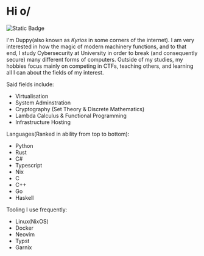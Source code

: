 # Hi o/

![Static Badge](https://img.shields.io/badge/Built%20Using%20Nix-grey?style=for-the-badge&logo=nixos&logoColor=%23cba6f7)

I'm Duppy(also known as _Kyrios_ in some corners of the internet). I am very
interested in how the magic of modern machinery functions, and to that end, I
study Cybersecurity at University in order to break (and consequently secure)
many different forms of computers. Outside of my studies, my hobbies focus
mainly on competing in CTFs, teaching others, and learning all I can about the
fields of my interest.

Said fields include:

- Virtualisation
- System Adminstration
- Cryptography (Set Theory & Discrete Mathematics)
- Lambda Calculus & Functional Programming
- Infrastructure Hosting

Languages(Ranked in ability from top to bottom):

- Python
- Rust
- C#
- Typescript
- Nix
- C
- C++
- Go
- Haskell

Tooling I use frequently:

- Linux(NixOS)
- Docker
- Neovim
- Typst
- Garnix
